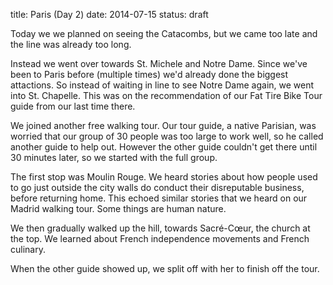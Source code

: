 title: Paris (Day 2)
date: 2014-07-15
status: draft

Today we we planned on seeing the Catacombs, but we came too late and the line was already too long.

Instead we went over towards St. Michele and Notre Dame.
Since we've been to Paris before (multiple times) we'd already done the biggest attactions.
So instead of waiting in line to see Notre Dame again, we went into St. Chapelle.
This was on the recommendation of our Fat Tire Bike Tour guide from our last time there.

We joined another free walking tour.
Our tour guide, a native Parisian, was worried that our group of 30 people was too large to work well, so he called another guide to help out.
However the other guide couldn't get there until 30 minutes later, so we started with the full group.

The first stop was Moulin Rouge.
We heard stories about how people used to go just outside the city walls do conduct their disreputable business, before returning home.
This echoed similar stories that we heard on our Madrid walking tour.
Some things are human nature.

We then gradually walked up the hill, towards Sacré-Cœur, the church at the top.
We learned about French independence movements and French culinary.

When the other guide showed up, we split off with her to finish off the tour.

